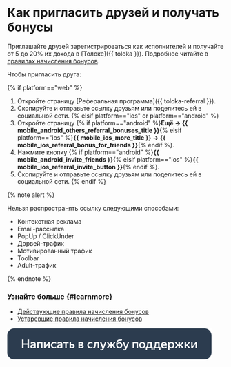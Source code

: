 # Как пригласить друзей и получать бонусы

Приглашайте друзей зарегистрироваться как исполнителей и получайте от 5 до 20% их дохода в [Толоке]({{ toloka }}). Подробнее читайте в [правилах начисления бонусов](referal-rules.md).

Чтобы пригласить друга:

{% if platform=="web" %}
1. Откройте страницу [Реферальная программа]({{ toloka-referral }}).
1. Скопируйте и отправьте ссылку друзьям или поделитесь ей в социальной сети.
{% elsif platform=="ios" or platform=="android" %}
1. Откройте страницу {% if platform=="android" %}**Ещё → {{ mobile_android_others_referral_bonuses_title }}**{% elsif platform=="ios" %}**{{ mobile_ios_more_title }} → {{ mobile_ios_referral_bonus_for_friends }}**{% endif %}.
1. Нажмите кнопку {% if platform=="android" %}**{{ mobile_android_invite_friends }}**{% elsif platform=="ios" %}**{{ mobile_ios_referral_invite_button }}**{% endif %}.
1. Скопируйте и отправьте ссылку друзьям или поделитесь ей в социальной сети.
{% endif %}

{% note alert %}

Нельзя распространять ссылку следующими способами:
- Контекстная реклама
- Email-рассылка
- PopUp / ClickUnder
- Дорвей-трафик
- Мотивированный трафик
- Toolbar
- Adult-трафик

{% endnote %}

### Узнайте больше {#learnmore}
- [Действующие правила начисления бонусов](referal-rules.md)
- [Устаревшие правила начисления бонусов](referal-archive.md)


[![](assets/buttons/contact-support.svg)](troubleshooting/troubleshooting.md#not_working_properly)


